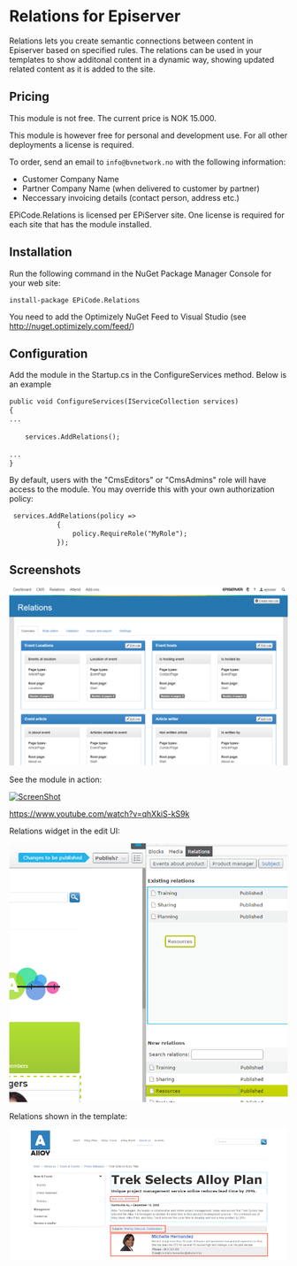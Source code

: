 # Relations for Episerver #
Relations lets you create semantic connections between content in Episerver based on specified rules. The relations can be used in your templates to show additonal content in a dynamic way, showing updated related content as it is added to the site.  

## Pricing ##
This module is not free. The current price is NOK 15.000. 

This module is however free for personal and development use. For all other deployments a license is required. 

To order, send an email to `info@bvnetwork.no` with the following information: 
	 	 
* Customer Company Name 
* Partner Company Name (when delivered to customer by partner) 
* Neccessary invoicing details (contact person, address etc.) 
	 	 
EPiCode.Relations is licensed per EPiServer site. One license is required for each site that has the module installed. 

## Installation ##
Run the following command in the NuGet Package Manager Console for your web site:
```
install-package EPiCode.Relations
```
You need to add the Optimizely NuGet Feed to Visual Studio (see http://nuget.optimizely.com/feed/)

## Configuration ##

Add the module in the Startup.cs in the ConfigureServices method. Below is an example

``` 
public void ConfigureServices(IServiceCollection services)
{
...
    
	services.AddRelations();

...
}
```

By default, users with the "CmsEditors" or "CmsAdmins" role will have access to the module. You may override this with your own authorization policy:

``` 
 services.AddRelations(policy =>
            {
                policy.RequireRole("MyRole");
            });
```

## Screenshots ##
![Shows admin setup for relations](https://github.com/BVNetwork/Relations/blob/master/doc/screenshots/adminmode.png)

See the module in action:

[![ScreenShot](http://img.youtube.com/vi/qhXkiS-kS9k/0.jpg)](http://youtu.be/qhXkiS-kS9k)

https://www.youtube.com/watch?v=qhXkiS-kS9k

Relations widget in the edit UI:

![Shows admin setup for relations](https://github.com/BVNetwork/Relations/blob/master/doc/screenshots/editmode.png)

Relations shown in the template:

![Shows admin setup for relations](https://github.com/BVNetwork/Relations/blob/master/doc/screenshots/relations_template.png)

